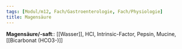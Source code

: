 ```yaml
---
tags: [Modul/m12, Fach/Gastroenterologie, Fach/Physiologie]
title: Magensäure
---
```

**Magensäure/-saft**:: [[Wasser]], HCl, Intrinsic-Factor, Pepsin, Mucine, [[Bicarbonat (HCO3-)]]